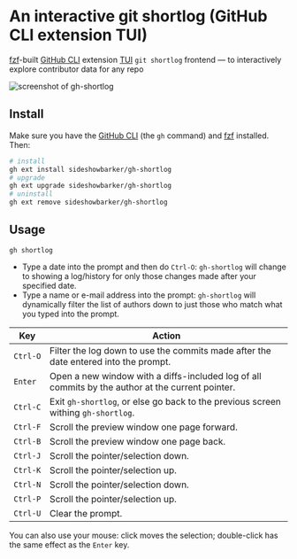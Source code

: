 # An interactive git shortlog (GitHub CLI extension TUI)

[fzf](https://github.com/junegunn/fzf#installation)-built [GitHub CLI](https://github.com/cli/cli) extension [TUI](https://en.wikipedia.org/wiki/Text-based_user_interface) `git shortlog` frontend — to interactively explore contributor data for any repo

<img alt="screenshot of gh-shortlog" src="https://github.com/user-attachments/assets/413c5c74-d143-4bfc-b564-4d842b83123c" />

## Install

Make sure you have the [GitHub CLI](https://github.com/cli/cli#installation) (the `gh` command) and [fzf](https://github.com/junegunn/fzf#installation) installed. Then:

```sh
# install
gh ext install sideshowbarker/gh-shortlog
# upgrade
gh ext upgrade sideshowbarker/gh-shortlog
# uninstall
gh ext remove sideshowbarker/gh-shortlog
```

## Usage

```
gh shortlog
```

- Type a date into the prompt and then do `Ctrl-O`: `gh-shortlog` will change to showing a log/history for only those changes made after your specified date.
- Type a name or e-mail address into the prompt: `gh-shortlog` will dynamically filter the list of authors down to just those who match what you typed into the prompt.

| Key    | Action                                                        |
| ------ | ------------------------------------------------------------- |
| `Ctrl‑O` | Filter the log down to use the commits made after the date entered into the prompt.|
| `Enter`  | Open a new window with a diffs-included log of all commits by the author at the current pointer. |
| `Ctrl‑C` | Exit `gh-shortlog`, or else go back to the previous screen withing `gh-shortlog`. |
| `Ctrl‑F` | Scroll the preview window one page forward. |
| `Ctrl‑B` | Scroll the preview window one page back. |
| `Ctrl‑J` | Scroll the pointer/selection down. |
| `Ctrl‑K` | Scroll the pointer/selection up. |
| `Ctrl‑N` | Scroll the pointer/selection down. |
| `Ctrl‑P` | Scroll the pointer/selection up. |
| `Ctrl‑U` | Clear the prompt. |

You can also use your mouse: click moves the selection; double-click has the same effect as the `Enter` key.

